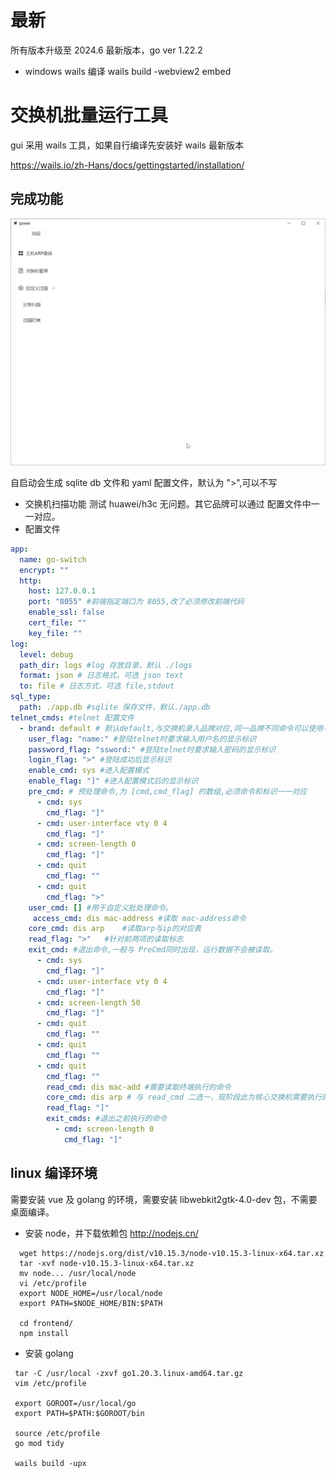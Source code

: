 # 最新

所有版本升级至 2024.6 最新版本，go ver 1.22.2

- windows wails 编译
  wails build -webview2 embed

# 交换机批量运行工具

gui 采用 wails 工具，如果自行编译先安装好 wails 最新版本

https://wails.io/zh-Hans/docs/gettingstarted/installation/

## 完成功能

![界面](main.png)

自启动会生成 sqlite db 文件和 yaml 配置文件，默认为 ">",可以不写

- 交换机扫描功能
  测试 huawei/h3c 无问题。其它品牌可以通过 配置文件中一一对应。
- 配置文件

```yaml
app:
  name: go-switch
  encrypt: ""
  http:
    host: 127.0.0.1
    port: "8055" #前端指定端口为 8055,改了必须修改前端代码
    enable_ssl: false
    cert_file: ""
    key_file: ""
log:
  level: debug
  path_dir: logs #log 存放目录，默认 ./logs
  format: json # 日志格式，可选 json text
  to: file # 日志方式，可选 file,stdout
sql_type:
  path: ./app.db #sqlite 保存文件，默认./app.db
telnet_cmds: #telnet 配置文件
  - brand: default # 默认default,与交换机录入品牌对应,同一品牌不同命令可以使用不同的 brand 值
    user_flag: "name:" #登陆telnet时要求输入用户名的显示标识
    password_flag: "ssword:" #登陆telnet时要求输入密码的显示标识
    login_flag: ">" #登陆成功后显示标识
    enable_cmd: sys #进入配置模式
    enable_flag: "]" #进入配置模式后的显示标识
    pre_cmd: # 预处理命令,为 [cmd,cmd_flag] 的数组,必须命令和标识一一对应
      - cmd: sys
        cmd_flag: "]"
      - cmd: user-interface vty 0 4
        cmd_flag: "]"
      - cmd: screen-length 0
        cmd_flag: "]"
      - cmd: quit
        cmd_flag: ""
      - cmd: quit
        cmd_flag: ">"
    user_cmd: [] #用于自定义批处理命令。
     access_cmd: dis mac-address #读取 mac-address命令
    core_cmd: dis arp    #读取arp与ip的对应表
    read_flag: ">"   #针对前两项的读取标志
    exit_cmd: #退出命令,一般与 PreCmd同时出现，运行数据不会被读取。
      - cmd: sys
        cmd_flag: "]"
      - cmd: user-interface vty 0 4
        cmd_flag: "]"
      - cmd: screen-length 50
        cmd_flag: "]"
      - cmd: quit
        cmd_flag: ""
      - cmd: quit
        cmd_flag: ""
      - cmd: quit
        cmd_flag: ""
        read_cmd: dis mac-add #需要读取终端执行的命令
        core_cmd: dis arp # 与 read_cmd 二选一，现阶段此为核心交换机需要执行的
        read_flag: "]"
        exit_cmds: #退出之前执行的命令
          - cmd: screen-length 0
            cmd_flag: "]"
```

## linux 编译环境

需要安装 vue 及 golang 的环境，需要安装 libwebkit2gtk-4.0-dev 包，不需要桌面编译。

- 安装 node，并下载依赖包
  http://nodejs.cn/

```shell
  wget https://nodejs.org/dist/v10.15.3/node-v10.15.3-linux-x64.tar.xz
  tar -xvf node-v10.15.3-linux-x64.tar.xz
  mv node... /usr/local/node
  vi /etc/profile
  export NODE_HOME=/usr/local/node
  export PATH=$NODE_HOME/BIN:$PATH

  cd frontend/
  npm install
```

- 安装 golang

```shell
 tar -C /usr/local -zxvf go1.20.3.linux-amd64.tar.gz
 vim /etc/profile

 export GOROOT=/usr/local/go
 export PATH=$PATH:$GOROOT/bin

 source /etc/profile
 go mod tidy

 wails build -upx
```
